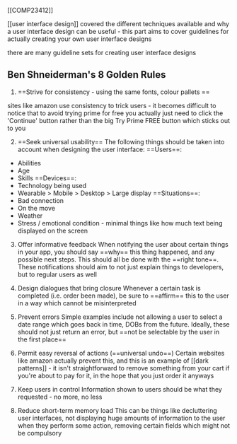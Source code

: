 [[COMP23412]]

[[user interface design]] covered the different techniques available and why a user interface design can be useful - this part aims to cover guidelines for actually creating your own user interface designs

there are many guideline sets for creating user interface designs

## Ben Shneiderman's 8 Golden Rules

1. ==Strive for consistency - using the same fonts, colour pallets ==

sites like amazon use consistency to trick users - it becomes difficult to notice that to avoid trying prime for free you actually just need to click the 'Continue' button rather than the big Try Prime FREE button which sticks out to you

2. ==Seek universal usability==
The following things should be taken into account when designing the user interface:
==Users==:
- Abilities
- Age
- Skills
==Devices==:
- Technology being used
- Wearable > Mobile > Desktop > Large display
==Situations==:
- Bad connection
- On the move
- Weather
- Stress / emotional condition  - minimal things like how much text being displayed on the screen

3. Offer informative feedback
When notifying the user about certain things in your app, you should say ==why== this thing happened, and any possible next steps. This should all be done with the ==right tone==. These notifications should aim to not just explain things to developers, but to regular users as well

4. Design dialogues that bring closure
Whenever a certain task is completed (i.e. order been made), be sure to ==affirm== this to the user in a way which cannot be misinterpreted

5. Prevent errors
Simple examples include not allowing a user to select a date range which goes back in time, DOBs from the future. Ideally, these should not just return an error, but ==not be selectable by the user in the first place==

6. Permit easy reversal of actions (==universal undo==)
Certain websites like amazon actually prevent this, and this is an example of [[dark patterns]] - it isn't straightforward to remove something from your cart if you're about to pay for it, in the hope that you just order it anyways

7. Keep users in control
Information shown to users should be what they requested - no more, no less

8. Reduce short-term memory load
This can be things like decluttering user interfaces, not displaying huge amounts of information to the user when they perform some action, removing certain fields which might not be compulsory